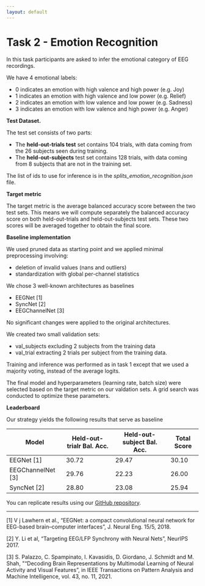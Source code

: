 ```yaml
---
layout: default
---
```


# Task 2 - Emotion Recognition

In this task participants are asked to infer the emotional category of EEG recordings.

We have 4 emotional labels:
- 0 indicates an emotion with high valence and high power (e.g. Joy)
- 1 indicates an emotion with high valence and low power (e.g. Relief)
- 2 indicates an emotion with low valence and low power (e.g. Sadness)
- 3 indicates an emotion with low valence and high power (e.g. Anger)

**Test Dataset.** 

The test set consists of two parts:
-	The **held-out-trials test** set contains 104 trials, with data coming from the 26 subjects seen during training.
-	The **held-out-subjects** test set contains 128 trials, with data coming from 8 subjects that are not in the training set.

The list of ids to use for inference is in the *splits_emotion_recognition.json* file.

**Target metric** 

The target metric is the average balanced accuracy score between the two test sets. This means we will compute separately the balanced accuracy score on both held-out-trials and held-out-subjects test sets. These two scores will be averaged together to obtain the final score.

**Baseline implementation**

We used pruned data as starting point and we applied minimal preprocessing involving:
- deletion of invalid values (nans and outliers)
- standardization with global per-channel statistics

We chose 3 well-known architectures as baselines
- EEGNet [1]
- SyncNet [2]
- EEGChannelNet [3] 

No significant changes were applied to the original architectures.

We created two small validation sets: 
- val_subjects excluding 2 subjects from the training data
- val_trial extracting 2 trials per subject from the training data.

Training and inference was performed as in task 1 except that we used a majority voting, instead of the average logits.

The final model and hyperparameters (learning rate, batch size) were selected based on the target metric on our valdation sets. A grid search was conducted to optimize these parameters.

**Leaderboard**

Our strategy yields the following results that serve as baseline

| Model             | Held-out-trialr Bal. Acc. | Held-out-subject Bal. Acc. | Total Score |
|-------------------|---------------------------|----------------------------|-------------|
| EEGNet [1]        | 30.72                     | 29.47                      | 30.10       |
| EEGChannelNet [3] | 29.76                     | 22.23                      | 26.00       |
| SyncNet [2]       | 28.80                     | 23.08                      | 25.94       |

You can replicate results using our <a href='https://github.com/SalvoCalcagno/eeg-music-challenge-icassp-2025-baselines'>GitHub repository</a>.

---

[1] V j Lawhern et al., “EEGNet: a compact convolutional neural network for EEG-based brain–computer interfaces”, J. Neural Eng. 15/5, 2018.

[2] Y. Li et al, “Targeting EEG/LFP Synchrony with Neural Nets”, NeurIPS 2017.

[3] S. Palazzo, C. Spampinato, I. Kavasidis, D. Giordano, J. Schmidt and M. Shah, "“Decoding Brain Representations by Multimodal Learning of Neural Activity and Visual Features”, in IEEE Transactions on Pattern Analysis and Machine Intelligence, vol. 43, no. 11, 2021.